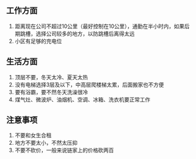 ## 工作方面

1. 距离现在公司不超过10公里（最好控制在10公里），通勤在半小时内，如果后期跳槽，选择公司较多的地方，以防跳槽后离得太远
2. 小区有足够的充电位

## 生活方面

1. 顶层不要，冬天太冷、夏天太热
2. 没有电梯选择3层及以下，中高层爬楼梯太累，后面搬家也不方便
3. 要有浴霸，要不然冬天洗澡很冷
4. 煤气灶、微波炉、油烟机、空调、冰箱、洗衣机要正常工作

## 注意事项

1. 不要和女生合租
2. 地方不要太小，不然太压抑
3. 不要不砍价，一般来说链家上的价格砍两百

